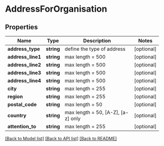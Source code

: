 # AddressForOrganisation

## Properties
Name | Type | Description | Notes
------------ | ------------- | ------------- | -------------
**address_type** | **string** | define the type of address | [optional] 
**address_line1** | **string** | max length &#x3D; 500 | [optional] 
**address_line2** | **string** | max length &#x3D; 500 | [optional] 
**address_line3** | **string** | max length &#x3D; 500 | [optional] 
**address_line4** | **string** | max length &#x3D; 500 | [optional] 
**city** | **string** | max length &#x3D; 255 | [optional] 
**region** | **string** | max length &#x3D; 255 | [optional] 
**postal_code** | **string** | max length &#x3D; 50 | [optional] 
**country** | **string** | max length &#x3D; 50, [A-Z], [a-z] only | [optional] 
**attention_to** | **string** | max length &#x3D; 255 | [optional] 

[[Back to Model list]](../README.md#documentation-for-models) [[Back to API list]](../README.md#documentation-for-api-endpoints) [[Back to README]](../README.md)


